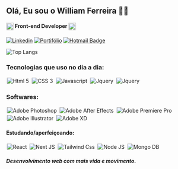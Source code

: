 ## Olá, Eu sou o William Ferreira 👋🏻
#### <img style="width: 20px" align="center" alt="Html 5" src="https://github.com/william-fs/william-fs/assets/33045444/68fe7c9e-cc5d-4a60-8d6d-a72d26676917"> Front-end Developer <img style="width: 20px" align="center" alt="Html 5" src="https://github.com/william-fs/william-fs/assets/33045444/68fe7c9e-cc5d-4a60-8d6d-a72d26676917">



[![Linkedin](https://img.shields.io/badge/-LinkedIn-blue?style=flat-square&logo=Linkedin&logoColor=white)](https://www.linkedin.com/in/william-ferreira-1b5676121/)
[![Portifólio](https://img.shields.io/badge/wfdevmotion-^-blue.svg)](https://wfdevmotion.com.br/)
[![Hotmail Badge](https://img.shields.io/badge/-Hotmail-0078D4?style=flat-square&logo=microsoft-outlook&logoColor=white&link=mailto:wfs19@live.com)](mailto:wfs19@live.com)

![Top Langs](https://github-readme-stats.vercel.app/api/top-langs/?username=william-fs&layout=compact&theme=tokyonight)

### Tecnologias que uso no dia a dia:
<div style="display: inline_block">
    <img style="padding: 2px;" align="center" alt="Html 5" src="https://img.shields.io/badge/HTML5-E34F26?style=for-the-badge&logo=html5&logoColor=white"> 
    <img style="padding: 2px;" align="center" alt="CSS 3" src="https://img.shields.io/badge/CSS3-1572B6?style=for-the-badge&logo=css3&logoColor=white">
    <img style="padding: 2px;" align="center" alt="Javascript" src="https://img.shields.io/badge/JavaScript-F7DF1E?style=for-the-badge&logo=javascript&logoColor=black">
    <img style="padding: 2px;" align="center" alt="Jquery" src="https://img.shields.io/badge/jQuery-0769AD?style=for-the-badge&logo=jquery&logoColor=white">
    <img style="padding: 2px;" align="center" alt="Jquery" src="https://img.shields.io/badge/Bootstrap-563D7C?style=for-the-badge&logo=bootstrap&logoColor=white">
    <br/>
</div>

### Softwares:
<div style="display: inline_block;">
    <img style="padding: 2px;" align="center" alt="Adobe Photoshop" src="https://img.shields.io/badge/Adobe%20Photoshop-31A8FF?style=for-the-badge&logo=Adobe%20Photoshop&logoColor=black"> 
    <img style="padding: 2px;" align="center" alt="Adobe After Effects" src="https://img.shields.io/badge/Adobe%20after%20affects-CF96FD?style=for-the-badge&logo=Adobe%20after%20effects&logoColor=393665"> 
    <img style="padding: 2px;" align="center" alt="Adobe Premiere Pro" src="https://img.shields.io/badge/Adobe%20Premiere%20Pro-9999FF?style=for-the-badge&logo=Adobe%20Premiere%20Pro&logoColor=white"> 
    
</div>

<div style="display: inline_block">
    <img style="padding: 2px;" align="center" alt="Adobe Illustrator" src="https://img.shields.io/badge/Adobe%20Illustrator-FF9A00?style=for-the-badge&logo=adobe%20illustrator&logoColor=white"> 
    <img style="padding: 2px;" align="center" alt="Adobe XD" src="https://img.shields.io/badge/Adobe%20XD-470137?style=for-the-badge&logo=Adobe%20XD&logoColor=#FF61F6">   
</div>

#### Estudando/aperfeiçoando:

<div style="display: inline_block">
    <img style="padding: 2px;" align="center" alt="React" src="https://img.shields.io/badge/React-20232A?style=for-the-badge&logo=react&logoColor=61DAFB">
    <img style="padding: 2px;" align="center" alt="Next JS" src="https://img.shields.io/badge/Next-black?style=for-the-badge&logo=next.js&logoColor=white">
    <img style="padding: 2px;" align="center" alt="Tailwind Css" src="https://img.shields.io/badge/Tailwind_CSS-38B2AC?style=for-the-badge&logo=tailwind-css&logoColor=white">
    <img style="padding: 2px;" align="center" alt="Node JS" src="https://img.shields.io/badge/Node.js-43853D?style=for-the-badge&logo=node.js&logoColor=white">
    <img style="padding: 2px;" align="center" alt="Mongo DB" src="https://img.shields.io/badge/MongoDB-4EA94B?style=for-the-badge&logo=mongodb&logoColor=white">
</div>

##### Desenvolvimento web com mais vida e movimento.
